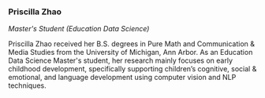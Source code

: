 ### Priscilla Zhao

*Master's Student (Education Data Science)*

Priscilla Zhao received her B.S. degrees in Pure Math and Communication & Media Studies from the University of Michigan, Ann Arbor. As an Education Data Science Master's student, her research mainly focuses on early childhood development, specifically supporting children’s cognitive, social & emotional, and language development using computer vision and NLP techniques.
